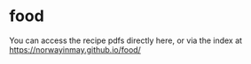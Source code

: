 # food

You can access the recipe pdfs directly here, or via the index at https://norwayinmay.github.io/food/
